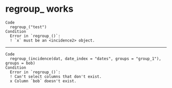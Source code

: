 # regroup_ works

    Code
      regroup_("test")
    Condition
      Error in `regroup_()`:
      ! `x` must be an <incidence2> object.

---

    Code
      regroup_(incidence(dat, date_index = "dates", groups = "group_1"), groups = bob)
    Condition
      Error in `regroup_()`:
      ! Can't select columns that don't exist.
      x Column `bob` doesn't exist.

